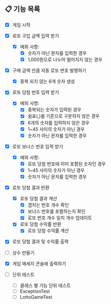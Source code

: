 ## 📋 기능 목록

- [x] 게임 시작 
- [x] 로또 구입 금액 입력 받기 
  - [x] 예외 사항:
    - [x] 숫자가 아닌 문자를 입력한 경우 
    - [x] 1,000원으로 나누어 떨어지지 않는 경우
- [x] 구매 금액 만큼 자동 로또 번호 발행하기 
  - [x] 중복 되지 않는 6개 숫자 생성 
- [x] 로또 당첨 번호 입력 받기 
  - [x] 예외 사항:
    - [x] 중복되는 숫자가 입력된 경우
    - [x] 쉼표(,)를 기준으로 구분하지 않은 경우
    - [x] 6개의 숫자를 입력하지 않은 경우 
    - [x] 1~45 사이의 숫자가 아닌 경우 
    - [x] 숫자가 아닌 문자를 입력한 경우 
- [x] 로또 보너스 번호 입력 받기 
  - [x] 예외 사항:
    - [x] 로또 당첨 번호에 이미 포함된 숫자인 경우 
    - [x] 1~45 사이의 숫자가 아닌 경우 
    - [x] 숫자가 아닌 문자를 입력한 경우 
- [x] 로또 당첨 결과 반환 
  - [x] 로또 당첨 결과 계산 
    - [x] 겹치는 번호 개수 확인 
    - [x] 보너스 번호를 포함하는지 확인 
    - [x] 로또 번호 개수 일치 개수 업데이트 
  - [x] 로또 당첨 수익률 반환 
    - [x] 로또 당첨 수익률 계산 
- [x] 로또 당첨 결과 및 수익률 출력 

- [ ] 상수 만들기 
- [x] 게임 메세지 콘솔에 출력하기 

- [ ] 단위 테스트
  - [ ] 클래스 별 기능 단위 테스트
  - [ ] ExceptionTest 
  - [ ] LottoGameTest